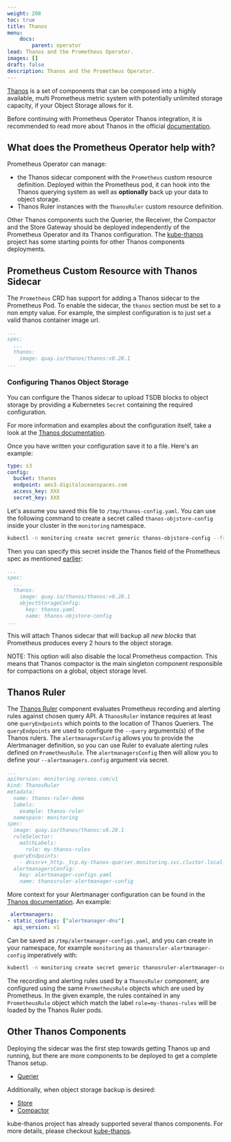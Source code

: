 ```yaml
---
weight: 208
toc: true
title: Thanos
menu:
    docs:
        parent: operator
lead: Thanos and the Prometheus Operator.
images: []
draft: false
description: Thanos and the Prometheus Operator.
---
```


[Thanos](https://github.com/thanos-io/thanos/) is a set of components that can be composed into a highly available,
multi Prometheus metric system with potentially unlimited storage capacity, if your Object Storage allows for it.

Before continuing with Prometheus Operator Thanos integration, it is recommended to read more about Thanos in the official [documentation](https://thanos.io/tip/thanos/getting-started.md/).

## What does the Prometheus Operator help with?

Prometheus Operator can manage:
* the Thanos sidecar component with the `Prometheus` custom resource definition. Deployed within the Prometheus pod, it can hook into the Thanos querying system as well as **optionally** back up your data to object storage.
* Thanos Ruler instances with the `ThanosRuler` custom resource definition.

Other Thanos components such the Querier, the Receiver, the Compactor and the Store Gateway should be deployed independently of the Prometheus Operator and its Thanos configuration. The
[kube-thanos](https://github.com/thanos-io/kube-thanos/) project has some starting points for other Thanos components deployments.

## Prometheus Custom Resource with Thanos Sidecar

The `Prometheus` CRD has support for adding a Thanos sidecar to the Prometheus
Pod. To enable the sidecar, the `thanos` section must be set to a non empty value.
For example, the simplest configuration is to just set a valid thanos container image url.

```yaml
...
spec:
  ...
  thanos:
    image: quay.io/thanos/thanos:v0.28.1
...
```

### Configuring Thanos Object Storage

You can configure the Thanos sidecar to upload TSDB blocks to object storage by providing a Kubernetes `Secret` containing the required configuration.

For more information and examples about the configuration itself, take a look at the [Thanos documentation](https://github.com/thanos-io/thanos/blob/main/docs/storage.md).

Once you have written your configuration save it to a file.
Here's an example:

```yaml
type: s3
config:
  bucket: thanos
  endpoint: ams3.digitaloceanspaces.com
  access_key: XXX
  secret_key: XXX
```

Let's assume you saved this file to `/tmp/thanos-config.yaml`. You can use the following command to create a secret called `thanos-objstore-config` inside your cluster in the `monitoring` namespace.

```sh
kubectl -n monitoring create secret generic thanos-objstore-config --from-file=thanos.yaml=/tmp/thanos-config.yaml
```

Then you can specify this secret inside the Thanos field of the Prometheus spec as mentioned [earlier](#prometheus-custom-resource-with-thanos-sidecar):

```yaml
...
spec:
  ...
  thanos:
    image: quay.io/thanos/thanos:v0.28.1
    objectStorageConfig:
      key: thanos.yaml
      name: thanos-objstore-config
...
```

This will attach Thanos sidecar that will backup all *new blocks* that Prometheus produces every 2 hours to the object storage.

NOTE: This option will also disable the local Prometheus compaction. This means that Thanos compactor is the main singleton component
responsible for compactions on a global, object storage level.

## Thanos Ruler

The [Thanos Ruler](https://github.com/thanos-io/thanos/blob/main/docs/components/rule.md) component evaluates Prometheus recording and alerting rules against chosen query API. A `ThanosRuler` instance requires at least one `queryEndpoints` which points to the location of Thanos Queriers. The `queryEndpoints` are used to configure the `--query` arguments(s) of the Thanos rulers. The `alertmanagersConfig` allows you to provide the Alertmanager definition, so you can use Ruler to evaluate alerting rules defined on `PrometheusRule`. The `alertmanagersConfig` then will allow you to define your `--alertmanagers.config` argument via secret.

```yaml
...
apiVersion: monitoring.coreos.com/v1
kind: ThanosRuler
metadata:
  name: thanos-ruler-demo
  labels:
    example: thanos-ruler
  namespace: monitoring
spec:
  image: quay.io/thanos/thanos:v0.28.1
  ruleSelector:
    matchLabels:
      role: my-thanos-rules
  queryEndpoints:
    - dnssrv+_http._tcp.my-thanos-querier.monitoring.svc.cluster.local
  alertmanagersConfig:
    key: alertmanager-configs.yaml
    name: thanosruler-alertmanager-config
```

More context for your Alertmanager configuration can be found in the [Thanos documentation](https://thanos.io/tip/components/rule.md/#alertmanager). An example:

```yaml
 alertmanagers:
- static_configs: ["alertmanager-dns"]
  api_version: v1
```

Can be saved as `/tmp/alertmanager-configs.yaml`, and you can create in your namespace, for example `monitoring` as `thanosruler-alertmanager-config` imperatively with:

```sh
kubectl -n monitoring create secret generic thanosruler-alertmanager-config --from-file=alertmanager-configs.yaml=/tmp/alertmanager-configs.yaml
```

The recording and alerting rules used by a `ThanosRuler` component, are configured using the same `PrometheusRule` objects which are used by Prometheus. In the given example, the rules contained in any `PrometheusRule` object which match the label `role=my-thanos-rules` will be loaded by the Thanos Ruler pods.

## Other Thanos Components

Deploying the sidecar was the first step towards getting Thanos up and running, but there are more components to be deployed to get a complete Thanos setup.

- [Querier](https://thanos.io/tip/components/query.md/)

Additionally, when object storage backup is desired:

- [Store](https://thanos.io/tip/components/store.md/)
- [Compactor](https://thanos.io/tip/components/compact.md/)

kube-thanos project has already supported several thanos components.
For more details, please checkout [kube-thanos](https://github.com/thanos-io/kube-thanos/).
